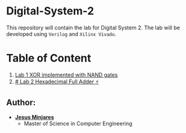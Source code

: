 # Digital-System-2
This repository will contain the lab for Digital System 2. The lab will be developed using `Verilog` and `Xilinx Vivado`.

# Table of Content
1) [Lab 1  XOR implemented with NAND gates](https://github.com/jminjares4/Digital-System-2/tree/main/Lab%201)
2) [# Lab 2 Hexadecimal Full Adder :zap:](https://github.com/jminjares4/Digital-System-2/tree/main/Lab%202)

## Author:
* [**Jesus Minjares**](htpps://github.com/jminjares4)
  * Master of Science in Computer Engineering